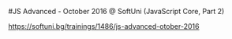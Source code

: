 #JS Advanced - October 2016 @ SoftUni 
(JavaScript Core, Part 2)

https://softuni.bg/trainings/1486/js-advanced-otober-2016
